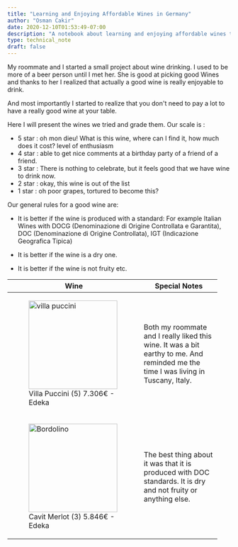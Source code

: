 ```yaml
---
title: "Learning and Enjoying Affordable Wines in Germany"
author: "Osman Cakir"
date: 2020-12-10T01:53:49-07:00
description: "A notebook about learning and enjoying affordable wines that could be found in German supermarkets"
type: technical_note
draft: false
---
```


My roommate and I started a small project about wine drinking. I used to be more of a beer person until I met her. She is good at picking good Wines and thanks to her I realized that actually a good wine is really enjoyable to drink.

And most importantly I started to realize that you don't need to pay a lot to have a really good wine at your table.

Here I will present the wines we tried and grade them. Our scale is :

- 5 star : oh mon dieu! What is this wine, where can I find it, how much does it cost? level of enthusiasm
- 4 star : able to get nice comments at a birthday party of a friend of a friend.
- 3 star : There is nothing to celebrate, but it feels good that we have wine to drink now.
- 2 star : okay, this wine is out of the list
- 1 star : oh poor grapes, tortured to become this?

Our general rules for a good wine are: 

- It is better if the wine is produced with a standard: For example Italian Wines with DOCG (Denominazione di Origine Controllata e Garantita), DOC (Denominazione di Origine Controllata), IGT (Indicazione Geografica Tipica)

- It is better if the wine is a dry one. 

- It is better if the wine is not fruity etc. 

 <table class="table" style="width:94%">
 <thead>
  <tr>
    <th scope="col">Wine </th>
    <th scope="col">Special Notes</th>
    
  </tr>
  </thead>
  <tbody>
  <tr>
    <td>
      <figure>
        <img src="/wines/villa_puccini.jpg" alt="villa puccini" width="200"  />
        <figcaption>Villa Puccini (5) 7.306€ - Edeka</figcaption>
      </figure>
    </td>
    <td>Both my roommate and I really liked this wine. It was a bit earthy to me. And reminded me the time I was living in Tuscany, Italy. 
    </td>
    
  </tr>
  <tr>
    <td>
    <figure>
        <img src="/wines/merlot.jpg" alt="Bordolino" width="200"  />
        <figcaption>Cavit Merlot (3) 5.846€ - Edeka</figcaption>
      </figure>
    </td>
    <td>The best thing about it was that it is produced with DOC standards. It is dry and not fruity or anything else. </td>
    
  </tr>
  </tbody>
</table>
